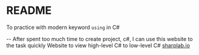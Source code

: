 # README

To practice with modern keyword `using` in C#

--
After spent too much time to create project, c#, I can use this website to the task quickly
Website to view high-level C# to low-level C# [sharplab.io]([https://](https://sharplab.io/))
